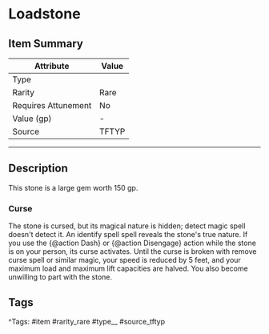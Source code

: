 # Loadstone

## Item Summary

| Attribute            | Value                        |
|----------------------|------------------------------|
| Type                 |   |
| Rarity               | Rare             |
| Requires Attunement  | No                |
| Value (gp)           | -    |
| Source               | TFTYP |

---

## Description

This stone is a large gem worth 150 gp.

### Curse

The stone is cursed, but its magical nature is hidden; detect magic spell doesn't detect it. An identify spell spell reveals the stone's true nature. If you use the {@action Dash} or {@action Disengage} action while the stone is on your person, its curse activates. Until the curse is broken with remove curse spell or similar magic, your speed is reduced by 5 feet, and your maximum load and maximum lift capacities are halved. You also become unwilling to part with the stone.

## Tags

^Tags: #item #rarity_rare #type__ #source_tftyp